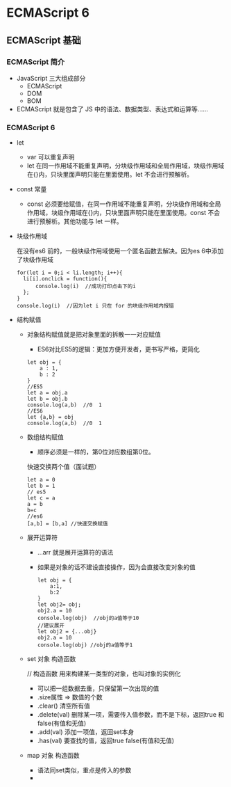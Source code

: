 # ECMAScript 6 

## ECMAScript 基础

### ECMAScript 简介

- JavaScript 三大组成部分
  - ECMAScript
  - DOM
  - BOM
- ECMAScript 就是包含了 JS 中的语法、数据类型、表达式和运算等……

### ECMAScript 6

- let  

  - var 可以重复声明
  - let 在同一作用域不能重复声明，分块级作用域和全局作用域，块级作用域在{}内，只块里面声明只能在里面使用。let 不会进行预解析。

- const 常量

  - const 必须要给赋值，在同一作用域不能重复声明，分块级作用域和全局作用域，块级作用域在{}内，只块里面声明只能在里面使用。const 不会进行预解析。其他功能与 let 一样。

- 块级作用域

  在没有es6 前的，一般块级作用域使用一个匿名函数去解决。因为es 6中添加了块级作用域

  ```
  for(let i = 0;i < li.length; i++){
  	li[i].onclick = function(){
  		console.log(i)  //成功打印点击下的i
  	};
  }
  console.log(i)  //因为let i 只在 for 的块级作用域内报错
  ```

- 结构赋值

  - 对象结构赋值就是把对象里面的拆散一一对应赋值

    - ES6对比ES5的逻辑：更加方便开发者，更书写严格，更简化

    ```
    let obj = {
        a : 1,
        b : 2  
    }
    //ES5  
    let a = obj.a
    let b = obj.b
    console.log(a,b)  //0  1
    //ES6
    let {a,b} = obj  
    console.log(a,b)  //0  1
    ```

  - 数组结构赋值

    - 顺序必须是一样的，第0位对应数组第0位。

    快速交换两个值（面试题）

    ```
    let a = 0
    let b = 1
    // es5 
    let c = a
    a = b
    b=c
    //es6
    [a,b] = [b,a] //快速交换赋值
    
    ```

  - 展开运算符

    - …arr 就是展开运算符的语法

    - 如果是对象的话不建设直接操作，因为会直接改变对象的值

      ```
      let obj = {
          a:1,
          b:2
      }
      let obj2= obj;
      obj2.a = 10
      console.log(obj)  //obj的a值等于10
      //建议展开
      let obj2 = {...obj}  
      obj2.a = 10
      console.log(obj) //obj的a值等于1
      
      ```

  - set 对象 构造函数

    // 构造函数 用来构建某一类型的对象，也叫对象的实例化

    - 可以把一组数据去重，只保留第一次出现的值
    - .size属性  => 数值的个数
    - .clear() 清空所有值
    - .delete(val)  删除某一项，需要传入值参数，而不是下标，返回true 和false(有值和无值)
    - .add(val)  添加一项值，返回set本身
    - .has(val) 要查找的值，返回true false(有值和无值)

  - map 对象 构造函数

    - 语法同set类似，重点是传入的参数
    - 